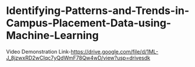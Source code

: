 # Identifying-Patterns-and-Trends-in-Campus-Placement-Data-using-Machine-Learning

Video Demonstration Link-https://drive.google.com/file/d/1ML-J_8jzwxRD2wCIqc7yQdWmF78Qw4wD/view?usp=drivesdk
